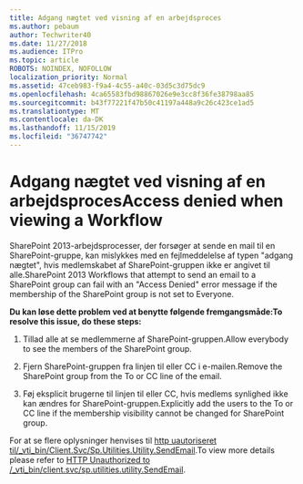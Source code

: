 ```yaml
---
title: Adgang nægtet ved visning af en arbejdsproces
ms.author: pebaum
author: Techwriter40
ms.date: 11/27/2018
ms.audience: ITPro
ms.topic: article
ROBOTS: NOINDEX, NOFOLLOW
localization_priority: Normal
ms.assetid: 47ceb983-f9a4-4c55-a40c-03d5c3d75dc9
ms.openlocfilehash: 4ca65583fbd98867026e9e3cc8f36fe38798aa85
ms.sourcegitcommit: b43f77221f47b50c41197a448a9c26c423ce1ad5
ms.translationtype: MT
ms.contentlocale: da-DK
ms.lasthandoff: 11/15/2019
ms.locfileid: "36747742"
---
```

# <a name="access-denied-when-viewing-a-workflow"></a><span data-ttu-id="84ed0-102">Adgang nægtet ved visning af en arbejdsproces</span><span class="sxs-lookup"><span data-stu-id="84ed0-102">Access denied when viewing a Workflow</span></span>

<span data-ttu-id="84ed0-103">SharePoint 2013-arbejdsprocesser, der forsøger at sende en mail til en SharePoint-gruppe, kan mislykkes med en fejlmeddelelse af typen "adgang nægtet", hvis medlemskabet af SharePoint-gruppen ikke er angivet til alle.</span><span class="sxs-lookup"><span data-stu-id="84ed0-103">SharePoint 2013 Workflows that attempt to send an email to a SharePoint group can fail with an "Access Denied" error message if the membership of the SharePoint group is not set to Everyone.</span></span>
  
 <span data-ttu-id="84ed0-104">**Du kan løse dette problem ved at benytte følgende fremgangsmåde:**</span><span class="sxs-lookup"><span data-stu-id="84ed0-104">**To resolve this issue, do these steps:**</span></span>
  
 1. <span data-ttu-id="84ed0-105">Tillad alle at se medlemmerne af SharePoint-gruppen.</span><span class="sxs-lookup"><span data-stu-id="84ed0-105">Allow everybody to see the members of the SharePoint group.</span></span>
  
 2. <span data-ttu-id="84ed0-106">Fjern SharePoint-gruppen fra linjen til eller CC i e-mailen.</span><span class="sxs-lookup"><span data-stu-id="84ed0-106">Remove the SharePoint group from the To or CC line of the email.</span></span>
  
 3. <span data-ttu-id="84ed0-107">Føj eksplicit brugerne til linjen til eller CC, hvis medlems synlighed ikke kan ændres for SharePoint-gruppen.</span><span class="sxs-lookup"><span data-stu-id="84ed0-107">Explicitly add the users to the To or CC line if the membership visibility cannot be changed for SharePoint group.</span></span>
  
<span data-ttu-id="84ed0-108">For at se flere oplysninger henvises til [http uautoriseret til/_vti_bin/Client.Svc/Sp.Utilities.Utility.SendEmail](https://go.microsoft.com/fwlink/?linkid=2044694&amp;clcid=0x409).</span><span class="sxs-lookup"><span data-stu-id="84ed0-108">To view more details please refer to [HTTP Unauthorized to /_vti_bin/client.svc/sp.utilities.utility.SendEmail](https://go.microsoft.com/fwlink/?linkid=2044694&amp;clcid=0x409).</span></span>
  